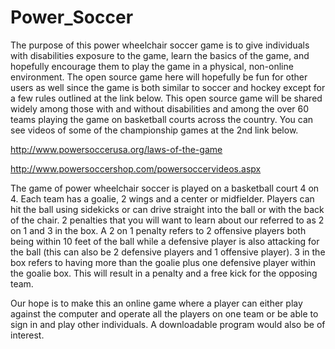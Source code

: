 # Power_Soccer
The purpose of this power wheelchair soccer game is to give individuals with disabilities exposure to the game, learn the basics of the game, and hopefully encourage them to play the game in a physical, non-online environment. The open source game here will hopefully be fun for other users as well since the game is both similar to soccer and hockey except for a few rules outlined at the link below. This open source game will be shared widely among those with and without disabilities and among the over 60 teams playing the game on basketball courts across the country. You can see videos of some of the championship games at the 2nd link below.

http://www.powersoccerusa.org/laws-of-the-game

http://www.powersoccershop.com/powersoccervideos.aspx

The game of power wheelchair soccer is played on a basketball court 4 on 4. Each team has a goalie, 2 wings and a center or midfielder. Players can hit the ball using sidekicks or can drive straight into the ball or with the back of the chair. 2 penalties that you will want to learn about our referred to as 2 on 1 and 3 in the box. A 2 on 1 penalty refers to 2 offensive players both being within 10 feet of the ball while a defensive player is also attacking for the ball (this can also be 2 defensive players and 1 offensive player).  3 in the box refers to having more than the goalie plus one defensive player within the goalie box. This will result in a penalty and a free kick for the opposing team.
 
Our hope is to make this an online game where a player can either play against the computer and operate all the players on one team or be able to sign in and play other individuals. A downloadable program would also be of interest.
